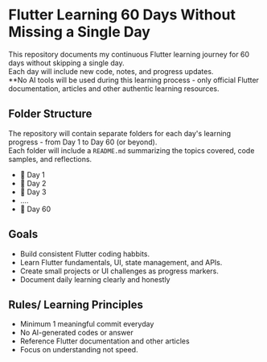 
# Flutter Learning 60 Days Without Missing a Single Day

This repository documents my continuous Flutter learning journey for 60 days without skipping a single day.  
Each day will include new code, notes, and progress updates.  
**No AI tools will be used during this learning process - only official Flutter documentation, articles and other authentic learning resources.   

## Folder Structure 
The repository will contain separate folders for each day's learning progress - from Day 1 to Day 60 (or beyond).   
Each folder will include a `README.md` summarizing the topics covered, code samples, and reflections. 
- 📁 Day 1 
- 📁 Day 2
- 📁 Day 3
- ....
- 📁 Day 60

## Goals 
- Build consistent Flutter coding habbits. 
- Learn Flutter fundamentals, UI, state management, and APIs. 
- Create small projects or UI challenges as progress markers.
- Document daily learning clearly and honestly

## Rules/ Learning Principles
- Minimum 1 meaningful commit everyday
- No AI-generated codes or answer
- Reference Flutter documentation and other articles
- Focus on understanding not speed.


